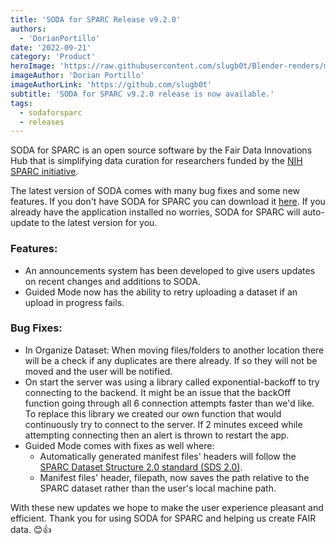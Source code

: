 ```yaml
---
title: 'SODA for SPARC Release v9.2.0'
authors:
  - 'DorianPortillo'
date: '2022-09-21'
category: 'Product'
heroImage: 'https://raw.githubusercontent.com/slugb0t/Blender-renders/master/GRASS12%20-%20Copy.png'
imageAuthor: 'Dorian Portillo'
imageAuthorLink: 'https://github.com/slugb0t'
subtitle: 'SODA for SPARC v9.2.0 release is now available.'
tags:
  - sodaforsparc
  - releases
---
```


SODA for SPARC is an open source software by the Fair Data Innovations Hub that is simplifying data curation for researchers funded by the [NIH SPARC initiative](https://sparc.science/).

The latest version of SODA comes with many bug fixes and some new features. If you don't have SODA for SPARC you can download it [here](https://docs.sodaforsparc.io/docs/getting-started/download-soda). If you already have the application installed no worries, SODA for SPARC will auto-update to the latest version for you.

### Features:

- An announcements system has been developed to give users updates on recent changes and additions to SODA.
- Guided Mode now has the ability to retry uploading a dataset if an upload in progress fails.

### Bug Fixes:

- In Organize Dataset: When moving files/folders to another location there will be a check if any duplicates are there already. If so they will not be moved and the user will be notified.
- On start the server was using a library called exponential-backoff to try connecting to the backend. It might be an issue that the backOff function going through all 6 connection attempts faster than we'd like. To replace this library we created our own function that would continuously try to connect to the server. If 2 minutes exceed while attempting connecting then an alert is thrown to restart the app.
- Guided Mode comes with fixes as well where:
  - Automatically generated manifest files' headers will follow the [SPARC Dataset Structure 2.0 standard (SDS 2.0)](https://docs.sparc.science/docs/overview-of-sparc-dataset-format).
  - Manifest files' header, filepath, now saves the path relative to the SPARC dataset rather than the user's local machine path.

With these new updates we hope to make the user experience pleasant and efficient. Thank you for using SODA for SPARC and helping us create FAIR data. 😊👍
